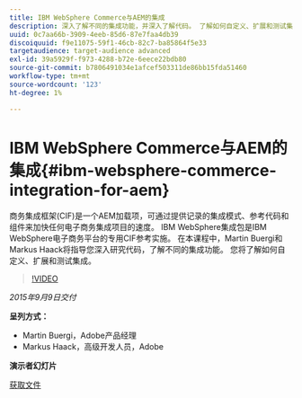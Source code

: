 ```yaml
---
title: IBM WebSphere Commerce与AEM的集成
description: 深入了解不同的集成功能，并深入了解代码。 了解如何自定义、扩展和测试集成。
uuid: 0c7aa66b-3909-4eeb-85d6-87e7faa4db39
discoiquuid: f9e11075-59f1-46cb-82c7-ba85864f5e33
targetaudience: target-audience advanced
exl-id: 39a5929f-f973-4288-b72e-6eece22bdb80
source-git-commit: b7806491034e1afcef503311de86bb15fda51460
workflow-type: tm+mt
source-wordcount: '123'
ht-degree: 1%

---
```


# IBM WebSphere Commerce与AEM的集成{#ibm-websphere-commerce-integration-for-aem}

商务集成框架(CIF)是一个AEM加载项，可通过提供记录的集成模式、参考代码和组件来加快任何电子商务集成项目的速度。 IBM WebSphere集成包是IBM WebSphere电子商务平台的专用CIF参考实施。 在本课程中，Martin Buergi和Markus Haack将指导您深入研究代码，了解不同的集成功能。 您将了解如何自定义、扩展和测试集成。

>[!VIDEO](https://video.tv.adobe.com/v/19375/?quality=9)

*2015年9月9日交付*

**呈列方式：**

* Martin Buergi，Adobe产品经理
* Markus Haack，高级开发人员，Adobe

**演示者幻灯片**

[获取文件](assets/150909-aem-gems-ibm-websphere-commerce-integration.pdf)
<!--
[Get back to the Overview](https://helpx.adobe.com/experience-manager/kt/eseminars/gems/aem-index.html)
-->
